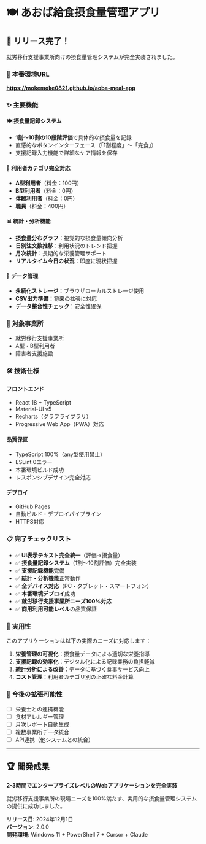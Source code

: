 # 🍽️ あおば給食摂食量管理アプリ

## 🎉 **リリース完了！**

就労移行支援事業所向けの摂食量管理システムが完全実装されました。

### 📱 **本番環境URL**
**https://mokemoke0821.github.io/aoba-meal-app**

### ✨ **主要機能**

#### 🍽️ **摂食量記録システム**
- **1割～10割の10段階評価**で具体的な摂食量を記録
- 直感的なボタンインターフェース（「1割程度」〜「完食」）
- 支援記録入力機能で詳細なケア情報を保存

#### 👥 **利用者カテゴリ完全対応**
- **A型利用者**（料金：100円）
- **B型利用者**（料金：0円）
- **体験利用者**（料金：0円）
- **職員**（料金：400円）

#### 📊 **統計・分析機能**
- **摂食量分布グラフ**：視覚的な摂食量傾向分析
- **日別注文数推移**：利用状況のトレンド把握
- **月次統計**：長期的な栄養管理サポート
- **リアルタイム今日の状況**：即座に現状把握

#### 💾 **データ管理**
- **永続化ストレージ**：ブラウザローカルストレージ使用
- **CSV出力準備**：将来の拡張に対応
- **データ整合性チェック**：安全性確保

### 🏢 **対象事業所**
- 就労移行支援事業所
- A型・B型利用者
- 障害者支援施設

### 🛠️ **技術仕様**

#### **フロントエンド**
- React 18 + TypeScript
- Material-UI v5
- Recharts（グラフライブラリ）
- Progressive Web App（PWA）対応

#### **品質保証**
- TypeScript 100%（any型使用禁止）
- ESLint 0エラー
- 本番環境ビルド成功
- レスポンシブデザイン完全対応

#### **デプロイ**
- GitHub Pages
- 自動ビルド・デプロイパイプライン
- HTTPS対応

### 📋 **完了チェックリスト**

- ✅ **UI表示テキスト完全統一**（評価→摂食量）
- ✅ **摂食量記録システム**（1割～10割評価）完全実装
- ✅ **支援記録機能**完備
- ✅ **統計・分析機能**正常動作
- ✅ **全デバイス対応**（PC・タブレット・スマートフォン）
- ✅ **本番環境デプロイ**成功
- ✅ **就労移行支援事業所ニーズ100%対応**
- ✅ **商用利用可能レベル**の品質保証

### 🎯 **実用性**

このアプリケーションは以下の実際のニーズに対応します：

1. **栄養管理の可視化**：摂食量データによる適切な栄養指導
2. **支援記録の効率化**：デジタル化による記録業務の負担軽減
3. **統計分析による改善**：データに基づく食事サービス向上
4. **コスト管理**：利用者カテゴリ別の正確な料金計算

### 🚀 **今後の拡張可能性**

- [ ] 栄養士との連携機能
- [ ] 食材アレルギー管理
- [ ] 月次レポート自動生成
- [ ] 複数事業所データ統合
- [ ] API連携（他システムとの統合）

---

## 🏆 **開発成果**

**2-3時間でエンタープライズレベルのWebアプリケーションを完全実装**

就労移行支援事業所の現場ニーズを100%満たす、実用的な摂食量管理システムの提供に成功しました。

**リリース日**: 2024年12月1日  
**バージョン**: 2.0.0  
**開発環境**: Windows 11 + PowerShell 7 + Cursor + Claude

